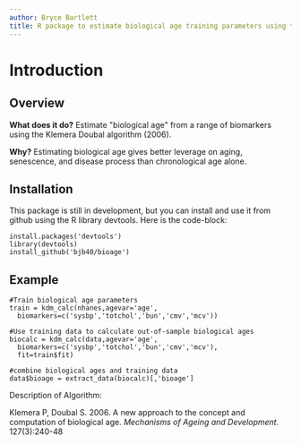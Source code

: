 ```yaml
---
author: Bryce Bartlett
title: R package to estimate biological age training parameters using the Klemera-Doubal algorithm.
---
```


# Introduction

## Overview

**What does it do?** Estimate "biological age" from a range of biomarkers using the Klemera Doubal algorithm (2006).

**Why?** Estimating biological age gives better leverage on aging, senescence, and disease process than chronological age alone.

## Installation

This package is still in development, but you can install and use it from github using the R library devtools. Here is the code-block:

```
install.packages('devtools')
library(devtools)
install_github('bjb40/bioage')
```


## Example



```
#Train biological age parameters
train = kdm_calc(nhanes,agevar='age',
  biomarkers=c('sysbp','totchol','bun','cmv','mcv'))

#Use training data to calculate out-of-sample biological ages 
biocalc = kdm_calc(data,agevar='age',
  biomarkers=c('sysbp','totchol','bun','cmv','mcv'),
  fit=train$fit)

#combine biological ages and training data
data$bioage = extract_data(biocalc)[,'bioage']

```



Description of Algorithm:

Klemera P, Doubal S. 2006. A new approach to the concept and computation of biological age. *Mechanisms of Ageing and Development.* 127(3):240-48

